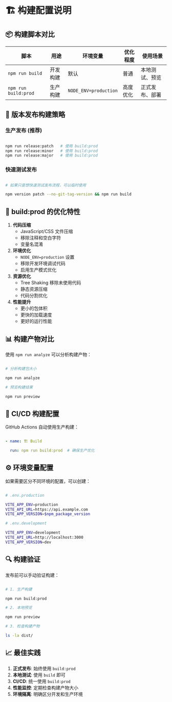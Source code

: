 # 🏗️ 构建配置说明

## 📦 构建脚本对比

| 脚本 | 用途 | 环境变量 | 优化程度 | 使用场景 |
| -------------------- | -------- | --------------------- | -------- | -------------- |
| `npm run build`      | 开发构建 | 默认                  | 普通     | 本地测试、预览 |
| `npm run build:prod` | 生产构建 | `NODE_ENV=production` | 高度优化 | 正式发布、部署 |

## 🎯 版本发布构建策略

### 生产发布 (推荐)

```bash

npm run release:patch   # 使用 build:prod
npm run release:minor   # 使用 build:prod
npm run release:major   # 使用 build:prod

```

### 快速测试发布

```bash

# 如果只是想快速测试发布流程，可以临时使用

npm version patch --no-git-tag-version && npm run build

```

## 🔧 build:prod 的优化特性

1. **代码压缩**
   * JavaScript/CSS 文件压缩
   * 移除注释和空白字符
   * 变量名混淆
2. **环境优化**
   * `NODE_ENV=production` 设置
   * 移除开发环境调试代码
   * 启用生产模式优化
3. **资源优化**
   * Tree Shaking 移除未使用代码
   * 静态资源压缩
   * 代码分割优化
4. **性能提升**
   * 更小的包体积
   * 更快的加载速度
   * 更好的运行性能

## 📊 构建产物对比

使用 `npm run analyze` 可以分析构建产物：

```bash

# 分析构建包大小

npm run analyze

# 预览构建结果

npm run preview

```

## 🚀 CI/CD 构建配置

GitHub Actions 自动使用生产构建：

```yaml

- name: 🏗️ Build

  run: npm run build:prod  # 确保生产优化

```

## ⚙️ 环境变量配置

如果需要区分不同环境的配置，可以创建：

```bash

# .env.production

VITE_APP_ENV=production
VITE_API_URL=https://api.example.com
VITE_APP_VERSION=$npm_package_version

# .env.development

VITE_APP_ENV=development
VITE_API_URL=http://localhost:3000
VITE_APP_VERSION=dev

```

## 🔍 构建验证

发布前可以手动验证构建：

```bash

# 1. 生产构建

npm run build:prod

# 2. 本地预览

npm run preview

# 3. 检查构建产物

ls -la dist/

```

## 📈 最佳实践

1. **正式发布**: 始终使用 `build:prod`
2. **本地测试**: 使用 `build` 即可
3. **CI/CD**: 统一使用 `build:prod`
4. **性能监控**: 定期检查构建产物大小
5. **环境隔离**: 明确区分开发和生产环境

